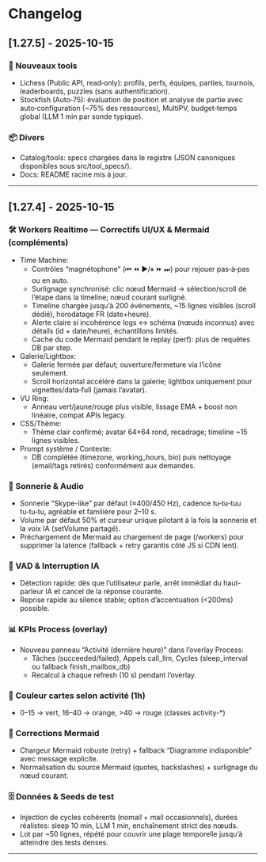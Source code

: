 # Changelog

## [1.27.5] - 2025-10-15

### 🧩 Nouveaux tools
- Lichess (Public API, read‑only): profils, perfs, équipes, parties, tournois, leaderboards, puzzles (sans authentification).
- Stockfish (Auto‑75): évaluation de position et analyse de partie avec auto‑configuration (~75% des ressources), MultiPV, budget‑temps global (LLM 1 min par sonde typique).

### 📦 Divers
- Catalog/tools: specs chargées dans le registre (JSON canoniques disponibles sous src/tool_specs/).
- Docs: README racine mis à jour.

---

## [1.27.4] - 2025-10-15

### 🛠 Workers Realtime — Correctifs UI/UX & Mermaid (compléments)
- Time Machine:
  - Contrôles “magnétophone” (⏮ ⏪ ▶︎/⏸ ⏩ ⏭) pour rejouer pas‑à‑pas ou en auto.
  - Surlignage synchronisé: clic nœud Mermaid → sélection/scroll de l’étape dans la timeline; nœud courant surligné.
  - Timeline chargée jusqu’à 200 événements, ~15 lignes visibles (scroll dédié), horodatage FR (date+heure).
  - Alerte claire si incohérence logs ↔ schéma (nœuds inconnus) avec détails (id + date/heure), échantillons limités.
  - Cache du code Mermaid pendant le replay (perf): plus de requêtes DB par step.
- Galerie/Lightbox:
  - Galerie fermée par défaut; ouverture/fermeture via l’icône seulement.
  - Scroll horizontal accéléré dans la galerie; lightbox uniquement pour vignettes/data‑full (jamais l’avatar).
- VU Ring:
  - Anneau vert/jaune/rouge plus visible, lissage EMA + boost non linéaire, compat APIs legacy.
- CSS/Thème:
  - Thème clair confirmé; avatar 64×64 rond, recadrage; timeline ~15 lignes visibles.
- Prompt système / Contexte:
  - DB complétée (timezone, working_hours, bio) puis nettoyage (email/tags retirés) conformément aux demandes.

### 🔔 Sonnerie & Audio
- Sonnerie “Skype-like” par défaut (≈400/450 Hz), cadence tu‑tu‑tuu tu‑tu‑tu, agréable et familière pour 2–10 s.
- Volume par défaut 50% et curseur unique pilotant à la fois la sonnerie et la voix IA (setVolume partagé).
- Préchargement de Mermaid au chargement de page (/workers) pour supprimer la latence (fallback + retry garantis côté JS si CDN lent).

### 🧠 VAD & Interruption IA
- Détection rapide: dès que l’utilisateur parle, arrêt immédiat du haut-parleur IA et cancel de la réponse courante.
- Reprise rapide au silence stable; option d’accentuation (<200ms) possible.

### 📊 KPIs Process (overlay)
- Nouveau panneau “Activité (dernière heure)” dans l’overlay Process: 
  - Tâches (succeeded/failed), Appels call_llm, Cycles (sleep_interval ou fallback finish_mailbox_db)
  - Recalcul à chaque refresh (10 s) pendant l’overlay.

### 🎨 Couleur cartes selon activité (1h)
- 0–15 → vert, 16–40 → orange, >40 → rouge (classes activity-*)

### 🐛 Corrections Mermaid
- Chargeur Mermaid robuste (retry) + fallback “Diagramme indisponible” avec message explicite.
- Normalisation du source Mermaid (quotes, backslashes) + surlignage du nœud courant.

### 🗄 Données & Seeds de test
- Injection de cycles cohérents (nomail + mail occasionnels), durées réalistes: sleep 10 min, LLM 1 min, enchaînement strict des nœuds.
- Lot par ~50 lignes, répété pour couvrir une plage temporelle jusqu’à atteindre des tests denses.

---
